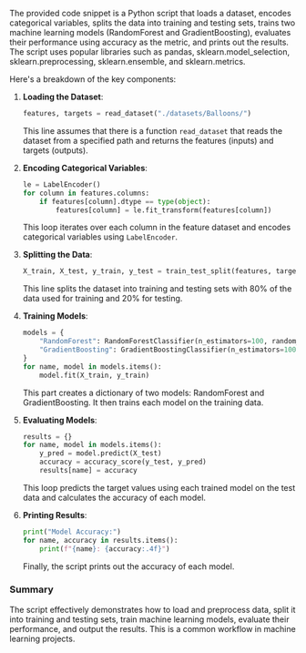 The provided code snippet is a Python script that loads a dataset, encodes categorical variables, splits the data into training and testing sets, trains two machine learning models (RandomForest and GradientBoosting), evaluates their performance using accuracy as the metric, and prints out the results. The script uses popular libraries such as pandas, sklearn.model_selection, sklearn.preprocessing, sklearn.ensemble, and sklearn.metrics.

Here's a breakdown of the key components:

1. **Loading the Dataset**:
   ```python
   features, targets = read_dataset("./datasets/Balloons/")
   ```
   This line assumes that there is a function `read_dataset` that reads the dataset from a specified path and returns the features (inputs) and targets (outputs).

2. **Encoding Categorical Variables**:
   ```python
   le = LabelEncoder()
   for column in features.columns:
       if features[column].dtype == type(object):
           features[column] = le.fit_transform(features[column])
   ```
   This loop iterates over each column in the feature dataset and encodes categorical variables using `LabelEncoder`.

3. **Splitting the Data**:
   ```python
   X_train, X_test, y_train, y_test = train_test_split(features, targets, test_size=0.2, random_state=42)
   ```
   This line splits the dataset into training and testing sets with 80% of the data used for training and 20% for testing.

4. **Training Models**:
   ```python
   models = {
       "RandomForest": RandomForestClassifier(n_estimators=100, random_state=42),
       "GradientBoosting": GradientBoostingClassifier(n_estimators=100, learning_rate=0.1, max_depth=3, random_state=42)
   }
   for name, model in models.items():
       model.fit(X_train, y_train)
   ```
   This part creates a dictionary of two models: RandomForest and GradientBoosting. It then trains each model on the training data.

5. **Evaluating Models**:
   ```python
   results = {}
   for name, model in models.items():
       y_pred = model.predict(X_test)
       accuracy = accuracy_score(y_test, y_pred)
       results[name] = accuracy
   ```
   This loop predicts the target values using each trained model on the test data and calculates the accuracy of each model.

6. **Printing Results**:
   ```python
   print("Model Accuracy:")
   for name, accuracy in results.items():
       print(f"{name}: {accuracy:.4f}")
   ```
   Finally, the script prints out the accuracy of each model.

### Summary
The script effectively demonstrates how to load and preprocess data, split it into training and testing sets, train machine learning models, evaluate their performance, and output the results. This is a common workflow in machine learning projects.